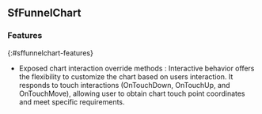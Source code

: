 ## SfFunnelChart 

### Features
{:#sffunnelchart-features}

* Exposed chart interaction override methods : Interactive behavior offers the flexibility to customize the chart based on users interaction. It responds to touch interactions (OnTouchDown, OnTouchUp, and OnTouchMove), allowing user to obtain chart touch point coordinates and meet specific requirements.